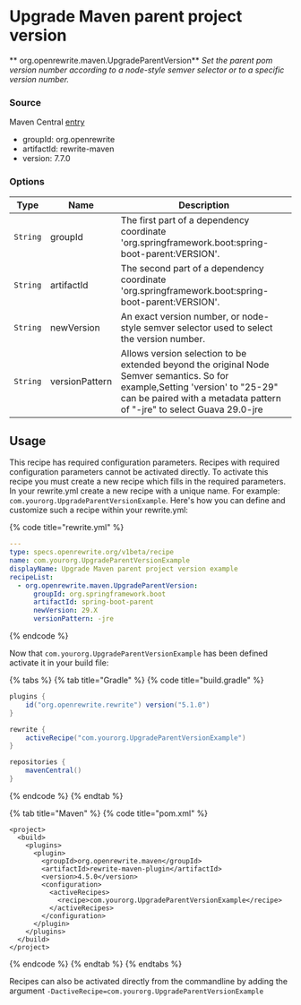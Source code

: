 # Upgrade Maven parent project version

** org.openrewrite.maven.UpgradeParentVersion**
_Set the parent pom version number according to a node-style semver selector or to a specific version number._

### Source

Maven Central [entry](https://search.maven.org/artifact/org.openrewrite/rewrite-maven/7.7.0/jar)

* groupId: org.openrewrite
* artifactId: rewrite-maven
* version: 7.7.0

### Options

| Type | Name | Description |
| -- | -- | -- |
| `String` | groupId | The first part of a dependency coordinate 'org.springframework.boot:spring-boot-parent:VERSION'. |
| `String` | artifactId | The second part of a dependency coordinate 'org.springframework.boot:spring-boot-parent:VERSION'. |
| `String` | newVersion | An exact version number, or node-style semver selector used to select the version number. |
| `String` | versionPattern | Allows version selection to be extended beyond the original Node Semver semantics. So for example,Setting 'version' to "25-29" can be paired with a metadata pattern of "-jre" to select Guava 29.0-jre |

## Usage
This recipe has required configuration parameters. Recipes with required configuration parameters cannot be activated directly. To activate this recipe you must create a new recipe which fills in the required parameters. In your rewrite.yml create a new recipe with a unique name. For example: `com.yourorg.UpgradeParentVersionExample`. 
Here's how you can define and customize such a recipe within your rewrite.yml:

{% code title="rewrite.yml" %}
```yaml
---
type: specs.openrewrite.org/v1beta/recipe
name: com.yourorg.UpgradeParentVersionExample
displayName: Upgrade Maven parent project version example
recipeList:
  - org.openrewrite.maven.UpgradeParentVersion:
      groupId: org.springframework.boot
      artifactId: spring-boot-parent
      newVersion: 29.X
      versionPattern: -jre
```
{% endcode %}


Now that `com.yourorg.UpgradeParentVersionExample` has been defined activate it in your build file:

{% tabs %}
{% tab title="Gradle" %}
{% code title="build.gradle" %}
```groovy
plugins {
    id("org.openrewrite.rewrite") version("5.1.0")
}

rewrite {
    activeRecipe("com.yourorg.UpgradeParentVersionExample")
}

repositories {
    mavenCentral()
}

```
{% endcode %}
{% endtab %}

{% tab title="Maven" %}
{% code title="pom.xml" %}
```markup
<project>
  <build>
    <plugins>
      <plugin>
        <groupId>org.openrewrite.maven</groupId>
        <artifactId>rewrite-maven-plugin</artifactId>
        <version>4.5.0</version>
        <configuration>
          <activeRecipes>
            <recipe>com.yourorg.UpgradeParentVersionExample</recipe>
          </activeRecipes>
        </configuration>
      </plugin>
    </plugins>
  </build>
</project>
```
{% endcode %}
{% endtab %}
{% endtabs %}

Recipes can also be activated directly from the commandline by adding the argument `-DactiveRecipe=com.yourorg.UpgradeParentVersionExample`
